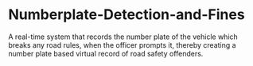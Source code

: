 # Numberplate-Detection-and-Fines
A real-time system that records the number plate of the vehicle which breaks any road rules, when the officer prompts it, thereby creating a number plate based virtual record of road safety offenders.
